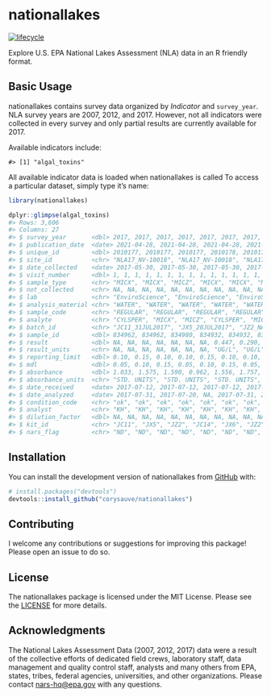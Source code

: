 
<!-- README.md is generated from README.Rmd. Please edit that file -->

# nationallakes

<!-- badges: start -->

[![lifecycle](https://img.shields.io/badge/lifecycle-experimental-brightgreen.svg)](https://www.tidyverse.org/lifecycle/#experimental)
<!-- badges: end -->

Explore U.S. EPA National Lakes Assessment (NLA) data in an R friendly
format.

## Basic Usage

nationallakes contains survey data organized by *Indicator* and
`survey_year`. NLA survey years are 2007, 2012, and 2017. However, not
all indicators were collected in every survey and only partial results
are currently available for 2017.

Available indicators include:

    #> [1] "algal_toxins"

All available indicator data is loaded when nationallakes is called To
access a particular dataset, simply type it’s name:

``` r
library(nationallakes)

dplyr::glimpse(algal_toxins)
#> Rows: 3,606
#> Columns: 27
#> $ survey_year       <dbl> 2017, 2017, 2017, 2017, 2017, 2017, 2017, 2017, 2017~
#> $ publication_date  <date> 2021-04-28, 2021-04-28, 2021-04-28, 2021-04-28, 202~
#> $ unique_id         <dbl> 2010177, 2010177, 2010177, 2010178, 2010178, 2010178~
#> $ site_id           <chr> "NLA17_NV-10018", "NLA17_NV-10018", "NLA17_NV-10018"~
#> $ date_collected    <date> 2017-05-30, 2017-05-30, 2017-05-30, 2017-05-31, 201~
#> $ visit_number      <dbl> 1, 1, 1, 1, 1, 1, 1, 1, 1, 1, 1, 1, 1, 1, 1, 1, 1, 1~
#> $ sample_type       <chr> "MICX", "MICX", "MICZ", "MICX", "MICX", "MICZ", "MIC~
#> $ not_collected     <chr> NA, NA, NA, NA, NA, NA, NA, NA, NA, NA, NA, NA, NA, ~
#> $ lab               <chr> "EnviroScience", "EnviroScience", "EnviroScience", "~
#> $ analysis_material <chr> "WATER", "WATER", "WATER", "WATER", "WATER", "WATER"~
#> $ sample_code       <chr> "REGULAR", "REGULAR", "REGULAR", "REGULAR", "REGULAR~
#> $ analyte           <chr> "CYLSPER", "MICX", "MICZ", "CYLSPER", "MICX", "MICZ"~
#> $ batch_id          <chr> "JC11_31JUL2017", "JX5_20JUL2017", "JZ2_NA", "JC14_3~
#> $ sample_id         <dbl> 834962, 834962, 834980, 834932, 834932, 834950, 8344~
#> $ result            <dbl> NA, NA, NA, NA, NA, NA, NA, 0.447, 0.290, 0.248, NA,~
#> $ result_units      <chr> NA, NA, NA, NA, NA, NA, NA, "UG/L", "UG/L", "UG/L", ~
#> $ reporting_limit   <dbl> 0.10, 0.15, 0.10, 0.10, 0.15, 0.10, 0.10, 0.15, 0.10~
#> $ mdl               <dbl> 0.05, 0.10, 0.15, 0.05, 0.10, 0.15, 0.05, 0.10, 0.15~
#> $ absorbance        <dbl> 1.033, 1.575, 1.590, 0.962, 1.556, 1.757, 1.062, 1.0~
#> $ absorbance_units  <chr> "STD. UNITS", "STD. UNITS", "STD. UNITS", "STD. UNIT~
#> $ date_received     <date> 2017-07-12, 2017-07-12, 2017-07-12, 2017-07-12, 201~
#> $ date_analyzed     <date> 2017-07-31, 2017-07-20, NA, 2017-07-31, 2017-07-26,~
#> $ condition_code    <chr> "ok", "ok", "ok", "ok", "ok", "ok", "ok", "ok", "ok"~
#> $ analyst           <chr> "KH", "KH", "KH", "KH", "KH", "KH", "KH", "KH", "KH"~
#> $ dilution_factor   <dbl> NA, NA, NA, NA, NA, NA, NA, NA, NA, NA, NA, NA, NA, ~
#> $ kit_id            <chr> "JC11", "JX5", "JZ2", "JC14", "JX6", "JZ2", "JC13", ~
#> $ nars_flag         <chr> "ND", "ND", "ND", "ND", "ND", "ND", "ND", NA, NA, NA~
```

## Installation

You can install the development version of nationallakes from
[GitHub](https://github.com/) with:

``` r
# install.packages("devtools")
devtools::install_github("corysauve/nationallakes")
```

## Contributing

I welcome any contributions or suggestions for improving this package!
Please open an issue to do so.

## License

The nationallakes package is licensed under the MIT License. Please see
the [LICENSE](LICENSE.md) for more details.

## Acknowledgments

The National Lakes Assessment Data (2007, 2012, 2017) data were a result
of the collective efforts of dedicated field crews, laboratory staff,
data management and quality control staff, analysts and many others from
EPA, states, tribes, federal agencies, universities, and other
organizations. Please contact <nars-hq@epa.gov> with any questions.
